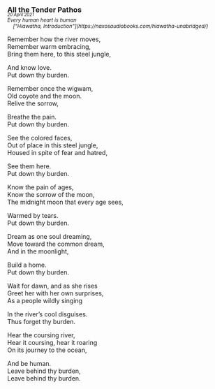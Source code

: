 ### All the Tender Pathos
<p style="margin:0; margin-top: -1.25rem">
  <em>
    <small><small>20 April 2021</small></small>
  </em>
</p>

<em>
    <small>
        Every human heart is human</br>
        &nbsp;&nbsp;&nbsp;&nbsp;["Hiawatha, Introduction"](https://naxosaudiobooks.com/hiawatha-unabridged/)
    </small>
</em>

Remember how the river moves,  
Remember warm embracing,  
Bring them here, to this steel jungle,  

And know love.  
Put down thy burden.  

Remember once the wigwam,  
Old coyote and the moon.  
Relive the sorrow,  

Breathe the pain.  
Put down thy burden.  

See the colored faces,  
Out of place in this steel jungle,  
Housed in spite of fear and hatred,  

See them here.  
Put down thy burden.  

Know the pain of ages,  
Know the sorrow of the moon,  
The midnight moon that every age sees,  

Warmed by tears.  
Put down thy burden.  

Dream as one soul dreaming,  
Move toward the common dream,  
And in the moonlight,  

Build a home.  
Put down thy burden.  

Wait for dawn, and as she rises  
Greet her with her own surprises,  
As a people wildly singing  

In the river’s cool disguises.  
Thus forget thy burden.  

Hear the coursing river,  
Hear it coursing, hear it roaring  
On its journey to the ocean,  

And be human.  
Leave behind thy burden,  
Leave behind thy burden.  
